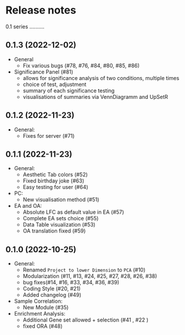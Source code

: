Release notes
=============


0.1 series
..........


0.1.3 (2022-12-02)
-------------------
* General
   * Fix various bugs (#78, #76, #84, #80, #85, #86)
* Significance Panel (#81)
    * allows for significance analysis of two conditions, multiple times
    * choice of test, adjustment
    * summary of each significance testing
    * visualisations of summaries via VennDiagramm and UpSetR


0.1.2 (2022-11-23)
-------------------
* General:
    * Fixes for server (#71)


0.1.1 (2022-11-23)
-------------------
* General:
    * Aesthetic Tab colors (#52)
    * Fixed birthday joke (#63)
    * Easy testing for user (#64)
* PC:
    * New visualisation method (#51)
* EA and OA:
    * Absolute LFC as default value in EA (#57)
    * Complete EA sets choice (#55)
    *  Data Table visualization (#53)
    * OA translation fixed (#59)


0.1.0 (2022-10-25)
-------------------
* General:
  * Renamed `Project to lower Dimension` to `PCA` (#10)
  * Modularization (#11, #13, #24, #25, #27, #28, #26, #38)
  * bug fixes(#14, #16, #33, #34, #36, #39)
  * Coding Style (#20, #21)
  * Added changelog (#49)
* Sample Correlation:
  * New Module (#35)
* Enrichment Analysis:
  * Additional Gene set allowed + selection (#41 , #22 )
  * fixed ORA (#48)
